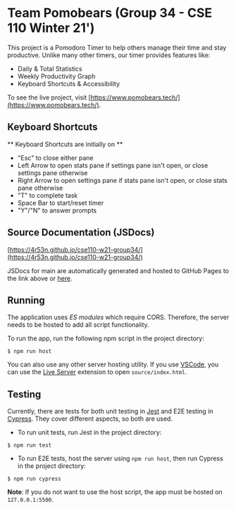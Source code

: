 # Team Pomobears (Group 34 - CSE 110 Winter 21')

This project is a Pomodoro Timer to help others manage their time and
stay productive. Unlike many other timers, our timer provides features like:
- Daily & Total Statistics
- Weekly Productivity Graph
- Keyboard Shortcuts & Accessibility

To see the live project, visit [https://www.pomobears.tech/](https://www.pomobears.tech/).

## Keyboard Shortcuts 
** Keyboard Shortcuts are initially on ** 
- "Esc" to close either pane 
- Left Arrow to open stats pane if settings pane isn't open, or close settings pane otherwise
- Right Arrow to open settings pane if stats pane isn't open, or close stats pane otherwise 
- "T" to complete task 
- Space Bar to start/reset timer
- "Y"/"N" to answer prompts 

## Source Documentation (JSDocs)

[https://4r53n.github.io/cse110-w21-group34/](https://4r53n.github.io/cse110-w21-group34/)

JSDocs for main are automatically generated and hosted to GitHub Pages to
the link above or [here](https://4r53n.github.io/cse110-w21-group34/).

## Running
The application uses *ES modules* which require CORS. Therefore, the server
needs to be hosted to add all script functionality.

To run the app, run the following npm script in the project directory:
```
$ npm run host
```

You can also use any other server hosting utility. If you use [VSCode](https://code.visualstudio.com/),
you can use the [Live Server](https://marketplace.visualstudio.com/items?itemName=ritwickdey.LiveServer)
extension to open `source/index.html`.

## Testing
Currently, there are tests for both unit testing in [Jest](https://jestjs.io/)
and E2E testing in [Cypress](https://www.cypress.io/). They cover different
aspects, so both are used.

- To run unit tests, run Jest in the project directory:
```
$ npm run test
```

- To run E2E tests, host the server using `npm run host`, then run Cypress in the
project directory:
```
$ npm run cypress
```

**Note**: If you do not want to use the host script, the app must be hosted on
`127.0.0.1:5500`.
